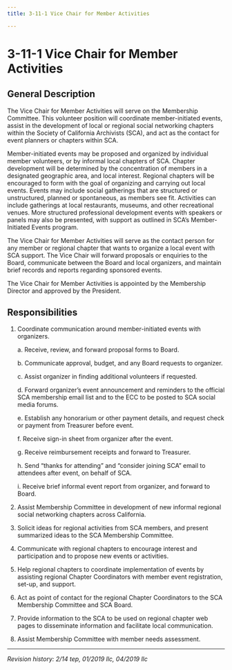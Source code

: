 ```yaml
---
title: 3-11-1 Vice Chair for Member Activities

---
```


# 3-11-1 Vice Chair for Member Activities

## General Description

The Vice Chair for Member Activities will serve on the Membership Committee. This volunteer position will coordinate member-initiated events, assist in the development of local or regional social networking chapters within the Society of California Archivists (SCA), and act as the contact for event planners or chapters within SCA.

Member-initiated events may be proposed and organized by individual member volunteers, or by informal local chapters of SCA. Chapter development will be determined by the concentration of members in a designated geographic area, and local interest. Regional chapters will be encouraged to form with the goal of organizing and carrying out local events. Events may include social gatherings that are structured or unstructured, planned or spontaneous, as members see fit. Activities can include gatherings at local restaurants, museums, and other recreational venues. More structured professional development events with speakers or panels may also be presented, with support as outlined in SCA’s Member-Initiated Events program.

The Vice Chair for Member Activities will serve as the contact person for any member or regional chapter that wants to organize a local event with SCA support. The Vice Chair will forward proposals or enquiries to the Board, communicate between the Board and local organizers, and maintain brief records and reports regarding sponsored events.

The Vice Chair for Member Activities is appointed by the Membership Director and approved by the President.

## Responsibilities

1. Coordinate communication around member-initiated events with organizers.

   a. Receive, review, and forward proposal forms to Board.

   b. Communicate approval, budget, and any Board requests to organizer.
   
   c. Assist organizer in finding additional volunteers if requested.
   
   d. Forward organizer’s event announcement and reminders to the official SCA membership email list and to the ECC to be posted to SCA social media forums.
   
   e. Establish any honorarium or other payment details, and request check or payment from Treasurer before event.
   
   f. Receive sign-in sheet from organizer after the event.
   
   g. Receive reimbursement receipts and forward to Treasurer.
   
   h. Send “thanks for attending” and “consider joining SCA” email to attendees after event, on behalf of SCA.
   
   i. Receive brief informal event report from organizer, and forward to Board.

2. Assist Membership Committee in development of new informal regional social networking chapters across California.
3. Solicit ideas for regional activities from SCA members, and present summarized ideas to the SCA Membership Committee.
4. Communicate with regional chapters to encourage interest and participation and to propose new events or activities.
5. Help regional chapters to coordinate implementation of events by assisting regional Chapter Coordinators with member event registration, set-up, and support.
6. Act as point of contact for the regional Chapter Coordinators to the SCA Membership Committee and SCA Board.
7. Provide information to the SCA to be used on regional chapter web pages to disseminate information and facilitate local communication.
8. Assist Membership Committee with member needs assessment.

***

_Revision history: 2/14 tep, 01/2019 llc, 04/2019 llc_
